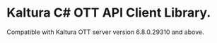 # Kaltura C# OTT API Client Library.
Compatible with Kaltura OTT server version 6.8.0.29310 and above.
